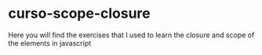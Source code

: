 # curso-scope-closure
Here you will find the exercises that I used to learn the closure and scope of the elements in javascript
